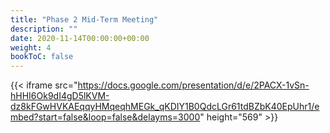 ```yaml
---
title: "Phase 2 Mid-Term Meeting"
description: ""
date: 2020-11-14T00:00:00+00:00
weight: 4
bookToC: false
---
```


{{< iframe src="https://docs.google.com/presentation/d/e/2PACX-1vSn-hHHI6Ok9dI4gD5lKVM-dz8kFGwHVKAEqqyHMqeqhMEGk_qKDIY1B0QdcLGr61tdBZbK40EpUhr1/embed?start=false&loop=false&delayms=3000" height="569" >}}
